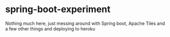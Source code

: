# spring-boot-experiment
Nothing much here, just messing around with Spring boot, Apache Tiles and a few other things and deploying to heroku
